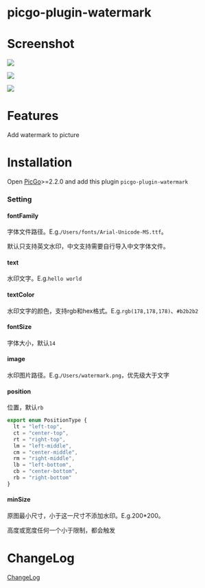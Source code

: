 # picgo-plugin-watermark

# Screenshot

![](https://gitee.com/Dec-F/ImageHosting/raw/master/img/2019/12/25/20191225174743.png)

![](https://gitee.com/Dec-F/ImageHosting/raw/master/img/2000-57139f0ecc19a932873e59a055d486d8.jpg)

![](https://gitee.com/Dec-F/ImageHosting/raw/master/img/2019/12/27/20191227170849.jpg)

# Features

Add watermark to picture

# Installation

Open [PicGo](https://github.com/Molunerfinn/PicGo)>=2.2.0 and add this plugin `picgo-plugin-watermark`

### Setting

#### fontFamily

字体文件路径。E.g.`/Users/fonts/Arial-Unicode-MS.ttf`。

默认只支持英文水印，中文支持需要自行导入中文字体文件。

#### text

水印文字。E.g.`hello world`

#### textColor

水印文字的颜色，支持rgb和hex格式。E.g.`rgb(178,178,178)`、`#b2b2b2`

#### fontSize

字体大小，默认`14`

#### image

水印图片路径。E.g.`/Users/watermark.png`，优先级大于文字

#### position

位置，默认`rb`

```js
export enum PositionType {
  lt = "left-top",
  ct = "center-top",
  rt = "right-top",
  lm = "left-middle",
  cm = "center-middle",
  rm = "right-middle",
  lb = "left-bottom",
  cb = "center-bottom",
  rb = "right-bottom"
}
```

#### minSize

原图最小尺寸，小于这一尺寸不添加水印。E.g.200\*200。

高度或宽度任何一个小于限制，都会触发

# ChangeLog

[ChangeLog](https://github.com/Dec-F/picgo-plugin-watermark/blob/master/CHANGELOG.md)
